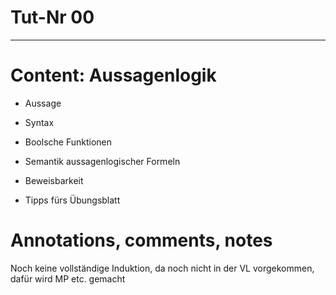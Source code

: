 # Tut-Nr 00
-------------------------------
# Content: Aussagenlogik
- Aussage
- Syntax
- Boolsche Funktionen
- Semantik aussagenlogischer Formeln
- Beweisbarkeit

- Tipps fürs Übungsblatt

# Annotations, comments, notes
Noch keine vollständige Induktion, da noch nicht in der VL vorgekommen, 
dafür wird MP etc. gemacht